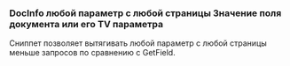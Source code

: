 
<meta http-equiv="Content-Type" content="text/html; charset=utf-8">
<h3>DocInfo любой параметр с любой страницы Значение поля документа или его TV параметра</h3>
Сниппет позволяет вытягивать любой параметр с любой страницы меньше запросов по сравнению с GetField.
